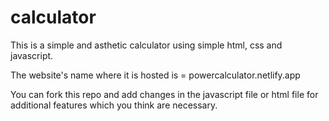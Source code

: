 # calculator
 This is a simple and asthetic calculator using simple html, css and javascript.

The website's name where it is hosted is = powercalculator.netlify.app

You can fork this repo and add changes in the javascript file or html file for additional features which you think are necessary.
